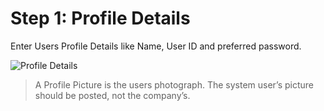 # Step 1: Profile Details

Enter Users Profile Details like Name, User ID and preferred password.

![Profile Details](/assets/erpnext_org/images/erpnext/wizard-step-1.png)

> A Profile Picture is the users photograph. The system user’s picture should be posted, not the company’s.

